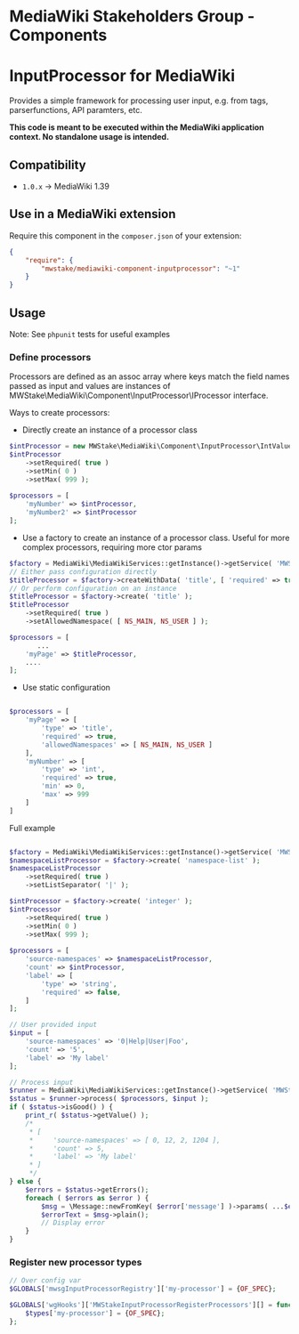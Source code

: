 # MediaWiki Stakeholders Group - Components
# InputProcessor for MediaWiki

Provides a simple framework for processing user input, e.g. from tags, parserfunctions, API paramters, etc.

**This code is meant to be executed within the MediaWiki application context. No standalone usage is intended.**

## Compatibility
- `1.0.x` -> MediaWiki 1.39

## Use in a MediaWiki extension

Require this component in the `composer.json` of your extension:

```json
{
	"require": {
		"mwstake/mediawiki-component-inputprocessor": "~1"
	}
}
```

## Usage

Note: See `phpunit` tests for useful examples

### Define processors
Processors are defined as an assoc array where keys match the field names passed as input and values are instances
of MWStake\MediaWiki\Component\InputProcessor\IProcessor interface.

Ways to create processors:

- Directly create an instance of a processor class

```php
$intProcessor = new MWStake\MediaWiki\Component\InputProcessor\IntValue();
$intProcessor
    ->setRequired( true )
    ->setMin( 0 )
    ->setMax( 999 );
    
$processors = [
    'myNumber' => $intProcessor,
    'myNumber2' => $intProcessor
];
```

- Use a factory to create an instance of a processor class. Useful for more complex processors, requiring more ctor params

```php
$factory = MediaWiki\MediaWikiServices::getInstance()->getService( 'MWStake.InputProcessor.Factory' );
// Either pass configuration directly
$titleProcessor = $factory->createWithData( 'title', [ 'required' => true, 'allowedNamespace' => [ NS_MAIN, NS_USER ] ] );
// Or perform configuration on an instance
$titleProcessor = $factory->create( 'title' );
$titleProcessor
    ->setRequired( true )
    ->setAllowedNamespace( [ NS_MAIN, NS_USER ] );

$processors = [
       ...
    'myPage' => $titleProcessor,
    ....
];
```

- Use static configuration

```php

$processors = [
    'myPage' => [
        'type' => 'title',
        'required' => true,
        'allowedNamespaces' => [ NS_MAIN, NS_USER ]
    ],
    'myNumber' => [
        'type' => 'int',
        'required' => true,
        'min' => 0,
        'max' => 999
    ]
]  

```


Full example
```php

$factory = MediaWiki\MediaWikiServices::getInstance()->getService( 'MWStake.InputProcessor.Factory' );
$namespaceListProcessor = $factory->create( 'namespace-list' );
$namespaceListProcessor
    ->setRequired( true )
    ->setListSeparator( '|' );

$intProcessor = $factory->create( 'integer' );
$intProcessor
    ->setRequired( true )
    ->setMin( 0 )
    ->setMax( 999 );
    
$processors = [
    'source-namespaces' => $namespaceListProcessor,
    'count' => $intProcessor,
    'label' => [
        'type' => 'string',
        'required' => false,
    ]
];    

// User provided input
$input = [
	'source-namespaces' => '0|Help|User|Foo',
	'count' => '5',
	'label' => 'My label'
];

// Process input
$runner = MediaWiki\MediaWikiServices::getInstance()->getService( 'MWStake.InputProcessor' );
$status = $runner->process( $processors, $input );
if ( $status->isGood() ) {
    print_r( $status->getValue() );
    /*
	 * [
	 *     'source-namespaces' => [ 0, 12, 2, 1204 ],
	 *     'count' => 5,
	 *     'label' => 'My label'
	 * ]
	 */
} else {
    $errors = $status->getErrors();
    foreach ( $errors as $error ) {
        $msg = \Message::newFromKey( $error['message'] )->params( ...$error['params'] );
        $errorText = $msg->plain();
        // Display error
    }
}
```

### Register new processor types

```php
// Over config var
$GLOBALS['mwsgInputProcessorRegistry']['my-processor'] = {OF_SPEC};

$GLOBALS['wgHooks']['MWStakeInputProcessorRegisterProcessors'][] = function( &$types ) {
    $types['my-processor'] = {OF_SPEC};
};
```
